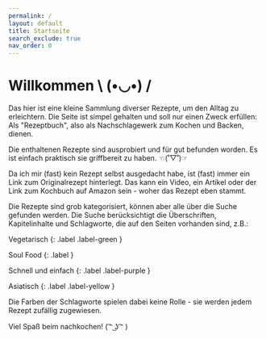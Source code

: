 ```yaml
---
permalink: /
layout: default
title: Startseite
search_exclude: true
nav_order: 0
---
```

# Willkommen \ (•◡•) /
Das hier ist eine kleine Sammlung diverser Rezepte, um den Alltag zu erleichtern. Die Seite ist simpel gehalten und soll nur einen Zweck erfüllen: Als "Rezeptbuch", also als Nachschlagewerk zum Kochen und Backen, dienen.

Die enthaltenen Rezepte sind ausprobiert und für gut befunden worden. Es ist einfach praktisch sie griffbereit zu haben. ☜(˚▽˚)☞

Da ich mir (fast) kein Rezept selbst ausgedacht habe, ist (fast) immer ein Link zum Originalrezept hinterlegt. Das kann ein Video, ein Artikel oder der Link zum Kochbuch auf Amazon sein - woher das Rezept eben stammt.

Die Rezepte sind grob kategorisiert, können aber alle über die Suche gefunden werden. Die Suche berücksichtigt die Überschriften, Kapitelinhalte und Schlagworte, die auf den Seiten vorhanden sind, z.B.:

Vegetarisch
{: .label .label-green }

Soul Food
{: .label }

Schnell und einfach
{: .label .label-purple }

Asiatisch
{: .label .label-yellow }

Die Farben der Schlagworte spielen dabei keine Rolle - sie werden jedem Rezept zufällig zugewiesen.

Viel Spaß beim nachkochen! ( ͡ᵔ ͜ʖ ͡ᵔ )
